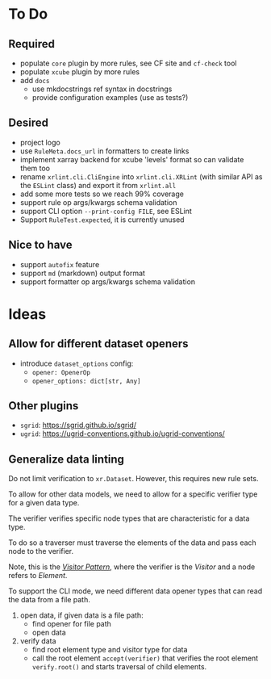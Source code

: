 # To Do

## Required

- populate `core` plugin by more rules, see CF site and `cf-check` tool
- populate `xcube` plugin by more rules
- add `docs`
  - use mkdocstrings ref syntax in docstrings
  - provide configuration examples (use as tests?)

## Desired
 
- project logo
- use `RuleMeta.docs_url` in formatters to create links
- implement xarray backend for xcube 'levels' format
  so can validate them too
- rename `xrlint.cli.CliEngine` into `xrlint.cli.XRLint`
  (with similar API as the `ESLint` class) and export it 
  from `xrlint.all`
- add some more tests so we reach 99% coverage
- support rule op args/kwargs schema validation
- support CLI option `--print-config FILE`, see ESLint
- Support `RuleTest.expected`, it is currently unused

## Nice to have

- support `autofix` feature
- support `md` (markdown) output format
- support formatter op args/kwargs schema validation

# Ideas

## Allow for different dataset openers

- introduce `dataset_options` config:
  - `opener: OpenerOp`
  - `opener_options: dict[str, Any]`

## Other plugins

- `sgrid`: https://sgrid.github.io/sgrid/
- `ugrid`: https://ugrid-conventions.github.io/ugrid-conventions/

## Generalize data linting

Do not limit verification to `xr.Dataset`.
However, this requires new rule sets.

To allow for other data models, we need to allow 
for a specific verifier type for a given data type.

The verifier verifies specific node types
that are characteristic for a data type.

To do so a traverser must traverse the elements of the data
and pass each node to the verifier.

Note, this is the [_Visitor Pattern_](https://en.wikipedia.org/wiki/Visitor_pattern), 
where the verifier is the _Visitor_ and a node refers to _Element_.

To support the CLI mode, we need different data opener 
types that can read the data from a file path.

1. open data, if given data is a file path: 
   - find opener for file path
   - open data 
2. verify data
   - find root element type and visitor type for data 
   - call the root element `accept(verifier)` that verifies the 
     root element `verify.root()` and starts traversal of 
     child elements.

